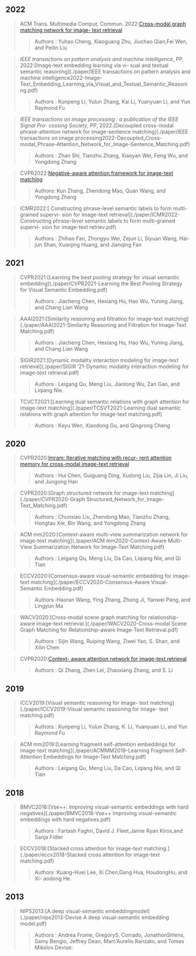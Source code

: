 ## 2022

> ACM Trans. Multimedia Comput. Commun. 2022:[Cross-modal graph matching network for image- text retrieval](./paper/ACM_Transactions_on_Multimedia_Computing2022-Cross-modal_Graph_Matching_Network_for_Image-text_Retrieval)
>
> > Authors : Yuhao Cheng, Xiaoguang Zhu, Jiuchao Qian,Fei Wen, and Peilin Liu

> *IEEE transactions on pattern* *analysis* *and* *machine* *intelligence*, PP, 2022:[Image-text embedding learning via vi- sual and textual semantic reasoning](./paper/IEEE transactions on pattern analysis and machine intelligence2022-Image-Text_Embedding_Learning_via_Visual_and_Textual_Semantic_Reasoning.pdf)
>
> > Authors : Kunpeng Li, Yulun Zhang, Kai Li, Yuanyuan Li, and Yun Raymond Fu

> *IEEE* *transactions* *on image processing :* *a publication of the IEEE Signal Pro- cessing Society*, PP, 2022.[Decoupled cross-modal phrase-attention network for image-sentence matching](./paper/IEEE transactions on image processing2022-Decoupled_Cross-modal_Phrase-Attention_Network_for_Image-Sentence_Matching.pdf)
>
> > Authors : Zhan Shi, Tianzhu Zhang, Xiaoyan Wei, Feng Wu, and Yongdong Zhang

> CVPR2022:[Negative-aware attention framework for image-text matching](./paper/CVPR_2022_paper_Negative-Aware_Attention_Framework_for_Image-Text_Matching.pdf)
>
> > Authors: Kun Zhang, Zhendong Mao, Quan Wang, and Yongdong Zhang

> ICMR2022:[ Constructing phrase-level semantic labels to form multi-grained supervi- sion for image-text retrieval](./paper/ICMR2022-Constructing phrase-level semantic labels to form multi-grained supervi- sion for image-text retriev.pdf)
>
> > Authors : Zhihao Fan, Zhongyu Wei, Zejun Li, Siyuan Wang, Hai- jun Shan, Xuanjing Huang, and Jianqing Fan

## 2021

> CVPR2021:[Learning the best pooling strategy for visual semantic embedding](./paper/CVPR2021-Learning the Best Pooling Strategy for Visual Semantic Embedding.pdf)
>
> > Authors : Jiacheng Chen, Hexiang Hu, Hao Wu, Yuning Jiang, and Chang Lian Wang

> AAAI2021:[Similarity reasoning and filtration for image-text matching](./paper/AAAI2021-Similarity Reasoning and Filtration for Image-Text Matching.pdf)
>
> > Authors : Jiacheng Chen, Hexiang Hu, Hao Wu, Yuning Jiang, and Chang Lian Wang

> SIGIR2021:[Dynamic modality interaction modeling for image-text retrieval](./paper/SIGIR ’21-Dynamic modality interaction modeling for image-text retrieval.pdf)
>
> > Authors : Leigang Qu, Meng Liu, Jianlong Wu, Zan Gao, and Liqiang Nie. 

> TCVCT2021:[Learning dual semantic relations with graph attention for image-text matching](./paper/TCSVT2021-Learning dual semantic relations with graph attention for image-text matching.pdf)
>
> > Authors : Keyu Wen, Xiaodong Gu, and Qingrong Cheng

## 2020

> CVPR2020:[Imram: Iterative matching with recur- rent attention memory for cross-modal image-text retrieval](./paper/CVPR2020-Imram-Iterative_matching_with_recurrent_attention_memory_for_cross-modal_image-text_retrieval.pdf)
>
> > Authors : Hui Chen, Guiguang Ding, Xudong Liu, Zijia Lin, Ji Liu, and Jungong Han

> CVPR2020:[Graph structured network for image-text matching](./paper/CVPR2020-Graph Structured_Network_for_Image-Text_Matching.pdf)
>
> > Authors : Chunxiao Liu, Zhendong Mao, Tianzhu Zhang, Hongtao Xie, Bin Wang, and Yongdong Zhang

> ACM mm2020:[Context-aware multi-view summarization network for image-text matching](./paper/ACM mm2020-Context-Aware Multi-View Summarization Network for Image-Text Matching.pdf)
>
> > Authors : Leigang Qu, Meng Liu, Da Cao, Liqiang Nie, and Qi Tian

> ECCV2020:[Consensus-aware visual-semantic embedding for image-text matching](./paper/ECCV2020-Consensus-Aware Visual-Semantic Embedding.pdf)
>
> > Authors :Haoran Wang, Ying Zhang, Zhong Ji, Yanwei Pang, and Lingyun Ma

> WACV2020:[Cross-modal scene graph matching for relationship- aware image-text retrieval.](./paper/WACV2020-Cross-modal Scene Graph Matching for Relationship-aware Image-Text Retrieval.pdf)
>
> > Authors : Sijin Wang, Ruiping Wang, Ziwei Yao, S. Shan, and Xilin Chen

> CVPR2020:[Context- aware attention network for image-text retrieval](./paper/CVPR_2020-context-Aware_Attention_Network_for_Image-Text_Retrieval.pdf)
>
> > Authors : Qi Zhang, Zhen Lei, Zhaoxiang Zhang, and S. Li

## 2019

> ICCV2019:[Visual semantic reasoning for image- text matching](./paper/ICCV2019-Visual semantic reasoning for image- text matching.pdf)
>
> > Authors : Kunpeng Li, Yulun Zhang, K. Li, Yuanyuan Li, and Yun Raymond Fu

> ACM mm2019:[Learning fragment self-attention embeddings for image-text matching](./paper/ACMMM2019-Learning Fragment Self-Attention Embeddings for Image-Text Matching.pdf)
>
> > Authors : Leigang Qu, Meng Liu, Da Cao, Liqiang Nie, and Qi Tian

## 2018

> BMVC2018:[Vse++: Improving visual-semantic embeddings with hard negatives](./paper/BMVC2018-Vse++ Improving visual-semantic embeddings with hard negatives.pdf)
>
> > Authors : Fartash Faghri, David J. Fleet,Jamie Ryan Kiros,and Sanja Fidler

> ECCV2018:[Stacked cross attention for image-text matching.](./paper/eccv2018-Stacked cross attention for image-text matching.pdf)
>
> > Authors :Kuang-Huei Lee, Xi Chen,Gang Hua, HoudongHu, and Xi- aodong He.

## 2013

> NIPS2013:[A deep visual-semantic embeddingmodel](./paper/nips2013-Devise A deep visual-semantic embedding model.pdf)
>
> > Authors : Andrea Frome, GregoryS. Corrado, JonathonShlens, Samy Bengio, Jeffrey Dean, Marc’Aurelio Ranzato, and Tomas Mikolov.Devise:

